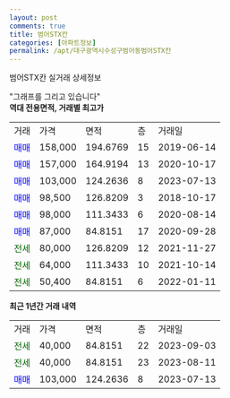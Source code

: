 ```yaml
---
layout: post
comments: true
title: 범어STX칸
categories: [아파트정보]
permalink: /apt/대구광역시수성구범어동범어STX칸
---
```


범어STX칸 실거래 상세정보

<script type="text/javascript">
  google.charts.load('current', {'packages':['line', 'corechart']});
  google.charts.setOnLoadCallback(drawChart);

  function drawChart() {
    var data = new google.visualization.DataTable();
    data.addColumn('date', '거래일');
    data.addColumn('number', "매매");
    data.addColumn('number', "전세");
    data.addColumn('number', "전매");

    data.addRows([[new Date(Date.parse("2023-09-03")), null, 40000, null], [new Date(Date.parse("2023-08-11")), null, 40000, null], [new Date(Date.parse("2023-07-13")), 103000, null, null]]);

    var options = {
      hAxis: {
        format: 'yyyy/MM/dd'
      },    
      lineWidth: 0,
      pointsVisible: true,    
      title: '최근 1년간 유형별 실거래가 분포',
      legend: { position: 'bottom' }
    };

    var formatter = new google.visualization.NumberFormat({pattern:'###,###'} );
    formatter.format(data, 1);
    formatter.format(data, 2);
    
    setTimeout(function() {
        var chart = new google.visualization.LineChart(document.getElementById('columnchart_material'));
        chart.draw(data, (options));
        document.getElementById('loading').style.display = 'none';
    }, 200);
  }
</script>


<div id="loading" style="z-index:20; display: block; margin-left: 0px">"그래프를 그리고 있습니다"</div>
<div id="columnchart_material" style="width: 95%; margin-left: 0px; display: block"></div>
<!-- contents start -->
<b>역대 전용면적, 거래별 최고가</b>
<table class="sortable">
    <tr>
      <td>거래</td>
      <td>가격</td>
      <td>면적</td>
      <td>층</td>
      <td>거래일</td>
    </tr>
        <tr>
          <td><a style="color: blue">매매</a></td>
          <td>158,000</td>
          <td>194.6769</td>
          <td>15</td>
          <td>2019-06-14</td>
        </tr>            <tr>
          <td><a style="color: blue">매매</a></td>
          <td>157,000</td>
          <td>164.9194</td>
          <td>13</td>
          <td>2020-10-17</td>
        </tr>            <tr>
          <td><a style="color: blue">매매</a></td>
          <td>103,000</td>
          <td>124.2636</td>
          <td>8</td>
          <td>2023-07-13</td>
        </tr>            <tr>
          <td><a style="color: blue">매매</a></td>
          <td>98,500</td>
          <td>126.8209</td>
          <td>3</td>
          <td>2018-10-17</td>
        </tr>            <tr>
          <td><a style="color: blue">매매</a></td>
          <td>98,000</td>
          <td>111.3433</td>
          <td>6</td>
          <td>2020-08-14</td>
        </tr>            <tr>
          <td><a style="color: blue">매매</a></td>
          <td>87,000</td>
          <td>84.8151</td>
          <td>17</td>
          <td>2020-09-28</td>
        </tr>        
        <tr>
              <td><a style="color: darkgreen">전세</a></td>
              <td>80,000</td>
              <td>126.8209</td>
              <td>12</td>
              <td>2021-11-27</td>
            </tr>            <tr>
              <td><a style="color: darkgreen">전세</a></td>
              <td>64,000</td>
              <td>111.3433</td>
              <td>10</td>
              <td>2021-10-14</td>
            </tr>            <tr>
              <td><a style="color: darkgreen">전세</a></td>
              <td>50,400</td>
              <td>84.8151</td>
              <td>6</td>
              <td>2022-01-11</td>
            </tr>        
    
</table>

<b>최근 1년간 거래 내역</b>

<table class="sortable">
    <tr>
      <td>거래</td>
      <td>가격</td>
      <td>면적</td>
      <td>층</td>
      <td>거래일</td>
    </tr>
    <tr>
      <td><a style="color: darkgreen">전세</a></td>
      <td>40,000</td>
      <td>84.8151</td>
      <td>22</td>
      <td>2023-09-03</td>
    </tr>          <tr>
      <td><a style="color: darkgreen">전세</a></td>
      <td>40,000</td>
      <td>84.8151</td>
      <td>23</td>
      <td>2023-08-11</td>
    </tr>          <tr>
      <td><a style="color: blue">매매</a></td>
      <td>103,000</td>
      <td>124.2636</td>
      <td>8</td>
      <td>2023-07-13</td>
    </tr>      </table>
<!-- contents end -->    

